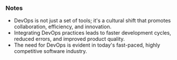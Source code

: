 ### Notes
- DevOps is not just a set of tools; it's a cultural shift that promotes collaboration, efficiency, and innovation.
- Integrating DevOps practices leads to faster development cycles, reduced errors, and improved product quality.
- The need for DevOps is evident in today's fast-paced, highly competitive software industry.
